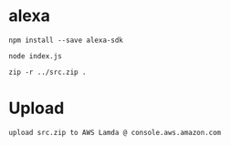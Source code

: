 # alexa
```
npm install --save alexa-sdk
```

```
node index.js
```

```
zip -r ../src.zip .
```

# Upload
```
upload src.zip to AWS Lamda @ console.aws.amazon.com
```
